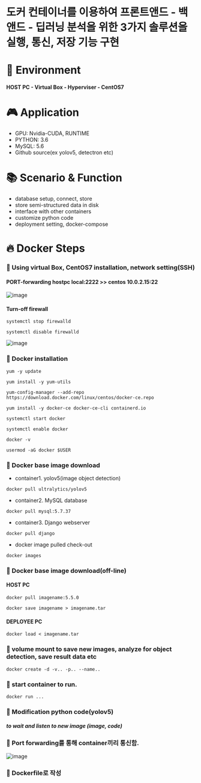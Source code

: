 # 도커 컨테이너를 이용하여 프론트앤드 - 백앤드 - 딥러닝 분석을 위한 3가지 솔루션을 실행, 통신, 저장 기능 구현 

# 🚀 Environment
  #### HOST PC - Virtual Box - Hyperviser - CentOS7
    
# 🎮 Application
  - GPU: Nvidia-CUDA, RUNTIME
  - PYTHON: 3.6
  - MySQL: 5.6
  - Github source(ex yolov5, detectron etc)

# 📚 Scenario & Function
  - database setup, connect, store
  - store semi-structured data in disk
  - interface with other containers
  - customize python code
  - deployment setting, docker-compose

# 🔥 Docker Steps
### 📌 Using virtual Box, CentOS7 installation, network setting(SSH)

  #### PORT-forwarding hostpc local:2222 >> centos 10.0.2.15:22
  
![image](https://user-images.githubusercontent.com/66240947/155874795-1537b86f-c3a5-4e26-8d96-275b15be26df.png)
 
 #### Turn-off firewall
 <pre><code>systemctl stop firewalld</code></pre>
 <pre><code>systemctl disable firewalld</code></pre>
  
![image](https://user-images.githubusercontent.com/66240947/155875640-decd4030-89ea-4a47-b3fc-b42633cd4af1.png)

### 📌 Docker installation
  <pre><code>yum -y update</code></pre>
  <pre><code>yum install -y yum-utils</code></pre>
  
  <pre><code>yum-config-manager --add-repo https://download.docker.com/linux/centos/docker-ce.repo</code></pre>
  <pre><code>yum install -y docker-ce docker-ce-cli containerd.io</code></pre>
  
  <pre><code>systemctl start docker</code></pre>
  <pre><code>systemctl enable docker</code></pre>
  <pre><code>docker -v</code></pre>
  
  <pre><code>usermod -aG docker $USER</code></pre>
  
### 📌 Docker base image download
  - container1. yolov5(image object detection)
  <pre><code>docker pull ultralytics/yolov5</code></pre>
  
  - container2. MySQL database
  <pre><code>docker pull mysql:5.7.37</code></pre>
  
  - container3. Django webserver
  <pre><code>docker pull django</code></pre>
  
  - docker image pulled check-out
  <pre><code>docker images</code></pre>

### 📌 Docker base image download(off-line)
  #### HOST PC
  <pre><code>docker pull imagename:5.5.0</code></pre>
  <pre><code>docker save imagename > imagename.tar</code></pre>
  
  #### DEPLOYEE PC
  <pre><code>docker load < imagename.tar</code></pre>

### 📌 volume mount to save new images, analyze for object detection, save result data etc
  <pre><code>docker create -d -v.. -p.. --name.. </code></pre>

### 📌 start container to run.
  <pre><code>docker run ... </code></pre>

### 📌 Modification python code(yolov5)
  ##### to wait and listen to new image (image, code)
  
### 📌 Port forwarding를 통해 container끼리 통신함. 
![image](https://user-images.githubusercontent.com/66240947/155876646-af205618-a7fd-4734-a16e-cc5b094a5518.png)

### 📌 Dockerfile로 작성
